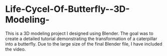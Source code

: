 # Life-Cycel-Of-Butterfly--3D-Modeling-
This is a 3D modeling project I designed using Blender. The goal was to create a detailed tutorial demonstrating the transformation of a caterpillar into a butterfly. Due to the large size of the final Blender file, I have included the video.
